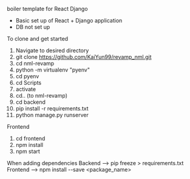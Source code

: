 boiler template for React Django 

- Basic set up of React + Django application
- DB not set up


To clone and get started
1. Navigate to desired directory 
2. git clone https://github.com/KaiYun99/revamp_nml.git
3. cd nml-revamp
4. python -m virtualenv "pyenv"
5. cd pyenv
6. cd Scripts
7. activate
8. cd..   (to nml-revamp)
9. cd backend
10. pip install -r requirements.txt
11. python manage.py runserver

Frontend
1. cd frontend
2. npm install
3. npm start

When adding dependencies
Backend --> pip freeze > requirements.txt
Frontend --> npm install --save <package_name>
